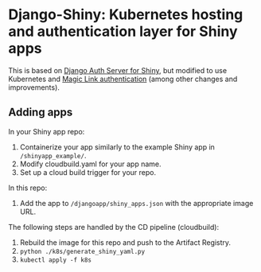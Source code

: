 # Django-Shiny: Kubernetes hosting and authentication layer for Shiny apps

This is based on [Django Auth Server for Shiny](https://pawamoy.github.io/posts/django-auth-server-for-shiny/), but modified to use Kubernetes and [Magic Link authentication](https://github.com/pyepye/django-magiclink) (among other changes and improvements).

## Adding apps

In your Shiny app repo:
1. Containerize your app similarly to the example Shiny app in `/shinyapp_example/`.
2. Modify cloudbuild.yaml for your app name.
3. Set up a cloud build trigger for your repo.

In this repo:
1. Add the app to `/djangoapp/shiny_apps.json` with the appropriate image URL.


The following steps are handled by the CD pipeline (cloudbuild):
1. Rebuild the image for this repo and push to the Artifact Registry.
2. `python ./k8s/generate_shiny_yaml.py`
3. `kubectl apply -f k8s`
